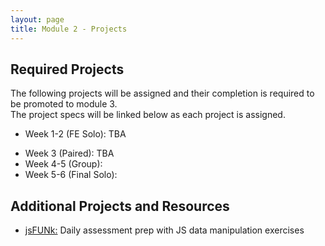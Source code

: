 ```yaml
---
layout: page
title: Module 2 - Projects
---
```


## Required Projects

The following projects will be assigned and their completion is required to be promoted to module 3.  
The project specs will be linked below as each project is assigned.

<!-- - Week 1-2 (FE Solo): [Hang In There (FE)](./hang-in-there) -->

- Week 1-2 (FE Solo): TBA
<!-- - Week 3 (Paired): [Hang In There API](./hang-in-there-api/) -->
- Week 3 (Paired): TBA
- Week 4-5 (Group): <!-- []() -->
- Week 5-6 (Final Solo): <!-- []() -->

## Additional Projects and Resources

- [jsFUNk:](./js_funk) Daily assessment prep with JS data manipulation exercises
